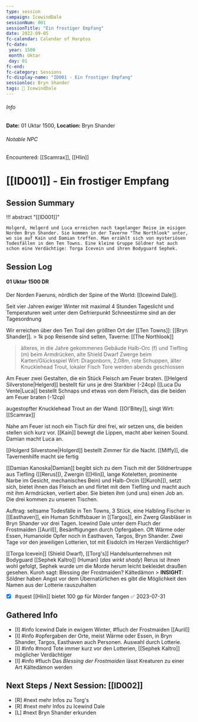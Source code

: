 ```yaml
---
type: session
campaign: IcewindDale
sessionNum: 001
sessionTitle: "Ein frostiger Empfang"
date: 2022-09-05
fc-calendar: Calendar of Harptos
fc-date:
 year: 1500
 month: Uktar
 day: 01
fc-end:
fc-category: Sessions
fc-display-name: "ID001 - Ein frostiger Empfang"
sessionloc: Bryn Shander
tags: 📅 IcewindDale
---
```


###### Info

**Date:** 01 Uktar 1500, **Location:** Bryn Shander

###### Notable NPC
Encountered: [[Scamrax]], [[Hlin]]

# [[ID001]] - Ein frostiger Empfang
## Session Summary
!!! abstract "[[ID001]]"

    Holgerd, Helgerd und Luca erreichen nach tagelanger Reise im eisigen Norden Bryn Shander. Sie kommen in der Taverne "The Northlook" unter, wo sie auf Kain und Damian treffen. Man erzählt sich von mysteriösen Todesfällen in den Ten Towns. Eine kleine Gruppe Söldner hat auch schon eine Verdächtige: Torga Icevein und ihren Bodyguard Sephek.


## Session Log
#### 01 Uktar 1500 DR
Der Norden Faeruns, nördlich der Spine of the World: [[Icewind Dale]].

Seit vier Jahren ewiger Winter mit maximal 4 Stunden Tageslicht und Temperaturen weit unter dem Gefrierpunkt
Schneestürme sind an der Tagesordnung

Wir erreichen über den Ten Trail den größten Ort der [[Ten Towns]]: [[Bryn Shander]]. > 1k pop 
Reisende sind selten, Taverne: [[The Northlook]]
> älteres, in die Jahre gekommenes Gebäude
> Halb-Orc (f) und Tiefling (m) beim Armdrücken, alte Shield Dwarf 
> Zwerge beim Karten/Glücksspiel
> Wirt: Dragonborn, 2,08m, rote Schuppen, älter
> Knucklehead Trout, lokaler Fisch
Tore werden abends geschlossen

Am Feuer zwei Gestalten, die ein Stück Fleisch am Feuer braten.
[[Helgerd Silverstone|Helgerd]] bestellt für uns je drei Starkbier (-24cp)
[[Luca Du Vente|Luca]] bestellt Schnaps und etwas von dem Fleisch, das die beiden am Feuer braten (-12cp)

augestopfter Knucklehead Trout an der Wand: [[Ol'Bitey]], singt
Wirt: [[Scamrax]]

Nahe am Feuer ist noch ein Tisch für drei frei, wir setzen uns, die beiden stellen sich kurz vor.  [[Kain]] bewegt die Lippen, macht aber keinen Sound. Damian macht Luca an.

[[Holgerd Silverstone|Holgerd]] bestellt Zimmer für die Nacht. [[Miffy]], die Tavernenhilfe macht sie fertig

[[Damian Kanoska|Damian]] begibt sich zu dem Tisch mit der Söldnertruppe aus Tiefling ([[Rerus]]), Zwergin ([[Hlin]], lange Koteletten, prominente Narbe im Gesicht, mechanisches Bein) und Halb-Orcin ([[Kuroh]]), setzt sich, bietet ihnen das Fleisch an und flirtet mit dem Tiefling und macht auch mit ihm Armdrücken, verliert aber.  Sie bieten ihm (und uns) einen Job an. Die drei kommen zu unseren Tischen. 

Auftrag: seltsame Todesfälle in Ten Towns, 3 Stück, eine Halbling Fischer in [[Easthaven]], ein Human Schiffsbauer in [[Targos]], ein Zwerg Glasbläser in Bryn Shander vor drei Tagen. Icewind Dale unter dem Fluch der Frostmaiden [[Auril]], Besänftigungen durch Opfergaben. Oft Wärme oder Essen, Humanoide Opfer noch in Easthaven, Targos, Bryn Shander. Zwei Tage vor den jeweiligen Lotterien, tot mit Eisdolch im Herzen Verdächtiger?

[[Torga Icevein]] (Shield Dwarf), [[Torg's]] Handelsunternehmen mit Bodyguard [[Sephek Kaltro]] (Human) (*das wirkt shady*)
Rerus ist ihnen wohl gefolgt, Sephek wurde um die Morde herum leicht bekleidet draußen gesehen. 
Kuroh sagt: Blessing der Frostmaiden? Kältedämon > **INSIGHT**: Söldner haben Angst vor dem Übernatürlichen
es gibt die Möglichkeit den Namen aus der Lotterie rauszuhalten

- [x] #quest [[Hlin]] bietet 100 gp für Mörder fangen ✅ 2023-07-31

## Gathered Info
- [I] #info Icewind Dale in ewigem Winter, #fluch der Frostmaiden [[Auril]]
- [I] #info #opfergaben der Orte, meist Wärme oder Essen, in Bryn Shander, Targos, Easthaven auch Personen. Auswahl durch Lotterie.
- [I] #info #mord Tote immer kurz vor den Lotterien, [[Sephek Kaltro]] möglicher Verdächtiger
- [I] #info #fluch Das *Blessing der Frostmaiden* lässt Kreaturen zu einer Art Kältedämon werden

## Next Steps / Next Session: [[ID002]]
- [R] #next mehr Infos zu Torg's
- [R] #next mehr Infos zu Icewind Dale
- [L] #next Bryn Shander erkunden
